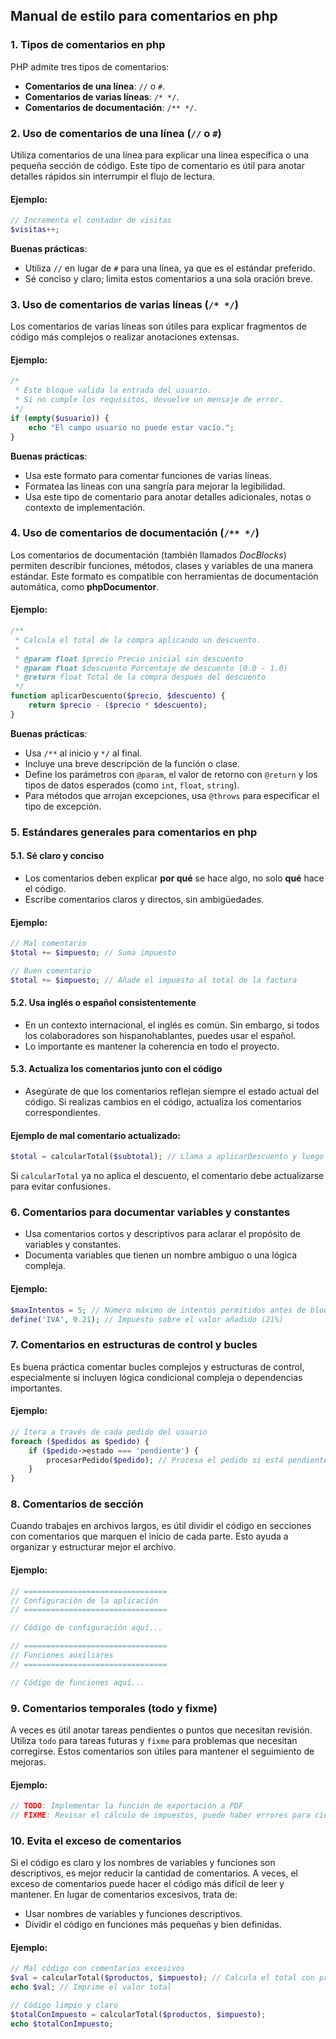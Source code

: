 
## Manual de estilo para comentarios en php

### 1. Tipos de comentarios en php

PHP admite tres tipos de comentarios:
- **Comentarios de una línea**: `//` o `#`.
- **Comentarios de varias líneas**: `/* */`.
- **Comentarios de documentación**: `/** */`.

### 2. Uso de comentarios de una línea (`//` o `#`)

Utiliza comentarios de una línea para explicar una línea específica o una pequeña sección de código. Este tipo de comentario es útil para anotar detalles rápidos sin interrumpir el flujo de lectura.

#### Ejemplo:

```php
// Incrementa el contador de visitas
$visitas++;
```

**Buenas prácticas**:
- Utiliza `//` en lugar de `#` para una línea, ya que es el estándar preferido.
- Sé conciso y claro; limita estos comentarios a una sola oración breve.

### 3. Uso de comentarios de varias líneas (`/* */`)

Los comentarios de varias líneas son útiles para explicar fragmentos de código más complejos o realizar anotaciones extensas.

#### Ejemplo:

```php
/*
 * Este bloque valida la entrada del usuario.
 * Si no cumple los requisitos, devuelve un mensaje de error.
 */
if (empty($usuario)) {
    echo "El campo usuario no puede estar vacío.";
}
```

**Buenas prácticas**:
- Usa este formato para comentar funciones de varias líneas.
- Formatea las líneas con una sangría para mejorar la legibilidad.
- Usa este tipo de comentario para anotar detalles adicionales, notas o contexto de implementación.

### 4. Uso de comentarios de documentación (`/** */`)

Los comentarios de documentación (también llamados *DocBlocks*) permiten describir funciones, métodos, clases y variables de una manera estándar. Este formato es compatible con herramientas de documentación automática, como **phpDocumentor**.

#### Ejemplo:

```php
/**
 * Calcula el total de la compra aplicando un descuento.
 *
 * @param float $precio Precio inicial sin descuento
 * @param float $descuento Porcentaje de descuento (0.0 - 1.0)
 * @return float Total de la compra después del descuento
 */
function aplicarDescuento($precio, $descuento) {
    return $precio - ($precio * $descuento);
}
```

**Buenas prácticas**:
- Usa `/**` al inicio y `*/` al final.
- Incluye una breve descripción de la función o clase.
- Define los parámetros con `@param`, el valor de retorno con `@return` y los tipos de datos esperados (como `int`, `float`, `string`).
- Para métodos que arrojan excepciones, usa `@throws` para especificar el tipo de excepción.

### 5. Estándares generales para comentarios en php

#### 5.1. Sé claro y conciso
- Los comentarios deben explicar **por qué** se hace algo, no solo **qué** hace el código.
- Escribe comentarios claros y directos, sin ambigüedades.

#### Ejemplo:

```php
// Mal comentario
$total += $impuesto; // Suma impuesto

// Buen comentario
$total += $impuesto; // Añade el impuesto al total de la factura
```

#### 5.2. Usa inglés o español consistentemente
- En un contexto internacional, el inglés es común. Sin embargo, si todos los colaboradores son hispanohablantes, puedes usar el español.
- Lo importante es mantener la coherencia en todo el proyecto.

#### 5.3. Actualiza los comentarios junto con el código
- Asegúrate de que los comentarios reflejan siempre el estado actual del código. Si realizas cambios en el código, actualiza los comentarios correspondientes.

#### Ejemplo de mal comentario actualizado:

```php
$total = calcularTotal($subtotal); // Llama a aplicarDescuento y luego suma impuestos
```

Si `calcularTotal` ya no aplica el descuento, el comentario debe actualizarse para evitar confusiones.

### 6. Comentarios para documentar variables y constantes

- Usa comentarios cortos y descriptivos para aclarar el propósito de variables y constantes.
- Documenta variables que tienen un nombre ambiguo o una lógica compleja.

#### Ejemplo:

```php
$maxIntentos = 5; // Número máximo de intentos permitidos antes de bloquear al usuario
define('IVA', 0.21); // Impuesto sobre el valor añadido (21%)
```

### 7. Comentarios en estructuras de control y bucles

Es buena práctica comentar bucles complejos y estructuras de control, especialmente si incluyen lógica condicional compleja o dependencias importantes.

#### Ejemplo:

```php
// Itera a través de cada pedido del usuario
foreach ($pedidos as $pedido) {
    if ($pedido->estado === 'pendiente') {
        procesarPedido($pedido); // Procesa el pedido si está pendiente
    }
}
```

### 8. Comentarios de sección

Cuando trabajes en archivos largos, es útil dividir el código en secciones con comentarios que marquen el inicio de cada parte. Esto ayuda a organizar y estructurar mejor el archivo.

#### Ejemplo:

```php
// ================================
// Configuración de la aplicación
// ================================

// Código de configuración aquí...

// ================================
// Funciones auxiliares
// ================================

// Código de funciones aquí...
```

### 9. Comentarios temporales (todo y fixme)

A veces es útil anotar tareas pendientes o puntos que necesitan revisión. Utiliza `todo` para tareas futuras y `fixme` para problemas que necesitan corregirse. Estos comentarios son útiles para mantener el seguimiento de mejoras.

#### Ejemplo:

```php
// TODO: Implementar la función de exportación a PDF
// FIXME: Revisar el cálculo de impuestos, puede haber errores para ciertas regiones
```

### 10. Evita el exceso de comentarios

Si el código es claro y los nombres de variables y funciones son descriptivos, es mejor reducir la cantidad de comentarios. A veces, el exceso de comentarios puede hacer el código más difícil de leer y mantener. En lugar de comentarios excesivos, trata de:
- Usar nombres de variables y funciones descriptivos.
- Dividir el código en funciones más pequeñas y bien definidas.

#### Ejemplo:

```php
// Mal código con comentarios excesivos
$val = calcularTotal($productos, $impuesto); // Calcula el total con productos e impuesto
echo $val; // Imprime el valor total

// Código limpio y claro
$totalConImpuesto = calcularTotal($productos, $impuesto);
echo $totalConImpuesto;
```
